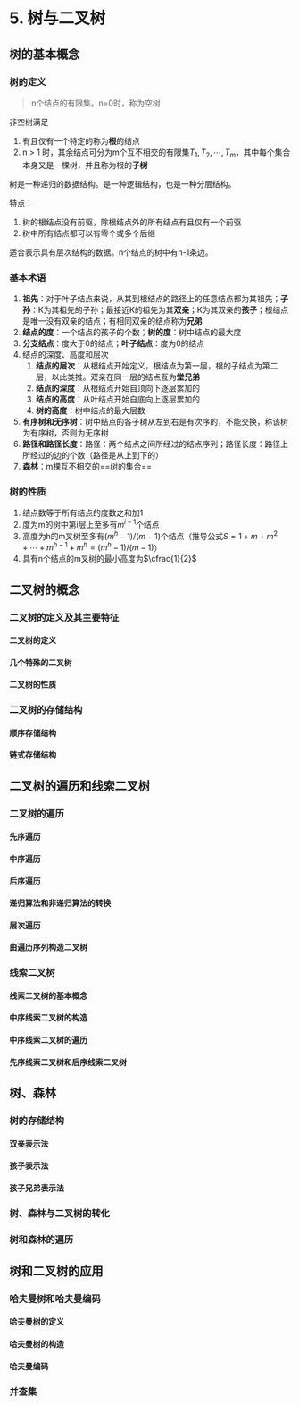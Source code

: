 # 5. 树与二叉树

## 树的基本概念

### 树的定义

> n个结点的有限集。n=0时，称为空树

非空树满足

1. 有且仅有一个特定的称为**根**的结点
2. n > 1 时，其余结点可分为m个互不相交的有限集$T_1, T_2, \cdots, T_m$，其中每个集合本身又是一棵树，并且称为根的**子树**

树是一种递归的数据结构。是一种逻辑结构，也是一种分层结构。

特点：

1. 树的根结点没有前驱，除根结点外的所有结点有且仅有一个前驱
2. 树中所有结点都可以有零个或多个后继

适合表示具有层次结构的数据。n个结点的树中有n-1条边。

### 基本术语

1. **祖先**：对于叶子结点来说，从其到根结点的路径上的任意结点都为其祖先；**子孙**：K为其祖先的子孙；最接近K的祖先为其**双亲**；K为其双亲的**孩子**；根结点是唯一没有双亲的结点；有相同双亲的结点称为**兄弟**
2. **结点的度**：一个结点的孩子的个数；**树的度**：树中结点的最大度
3. **分支结点**：度大于0的结点；**叶子结点**：度为0的结点
4. 结点的深度、高度和层次
   1. **结点的层次**：从根结点开始定义，根结点为第一层，根的子结点为第二层，以此类推。双亲在同一层的结点互为**堂兄弟**
   2. **结点的深度**：从根结点开始自顶向下逐层累加的
   3. **结点的高度**：从叶结点开始自底向上逐层累加的
   4. **树的高度**：树中结点的最大层数
5. **有序树和无序树**：树中结点的各子树从左到右是有次序的，不能交换，称该树为有序树，否则为无序树
6. **路径和路径长度**：路径：两个结点之间所经过的结点序列；路径长度：路径上所经过的边的个数（路径是从上到下的）
7. **森林**：m棵互不相交的==树的集合==

### 树的性质

1. 结点数等于所有结点的度数之和加1
2. 度为m的树中第i层上至多有$m^{i-1}$个结点
3. 高度为h的m叉树至多有$(m^h - 1)/(m - 1)$个结点（推导公式$S = 1 + m + m^2 + \cdots + m ^{h - 1} + m^h = (m^h - 1)/(m - 1)$）
4. 具有n个结点的m叉树的最小高度为$\cfrac{1}{2}$

## 二叉树的概念

### 二叉树的定义及其主要特征

#### 二叉树的定义

#### 几个特殊的二叉树

#### 二叉树的性质

### 二叉树的存储结构

#### 顺序存储结构

#### 链式存储结构

## 二叉树的遍历和线索二叉树

### 二叉树的遍历

#### 先序遍历

#### 中序遍历

#### 后序遍历

#### 递归算法和非递归算法的转换

#### 层次遍历

#### 由遍历序列构造二叉树

### 线索二叉树

#### 线索二叉树的基本概念

#### 中序线索二叉树的构造

#### 中序线索二叉树的遍历

#### 先序线索二叉树和后序线索二叉树

## 树、森林

### 树的存储结构

#### 双亲表示法

#### 孩子表示法

#### 孩子兄弟表示法

### 树、森林与二叉树的转化

### 树和森林的遍历

## 树和二叉树的应用

### 哈夫曼树和哈夫曼编码

#### 哈夫曼树的定义

#### 哈夫曼树的构造

#### 哈夫曼编码

### 并查集